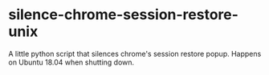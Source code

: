 # silence-chrome-session-restore-unix
A little python script that silences chrome's session restore popup. Happens on Ubuntu 18.04 when shutting down.
